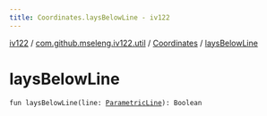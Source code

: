 ```yaml
---
title: Coordinates.laysBelowLine - iv122
---
```


[iv122](../../index.md) / [com.github.mseleng.iv122.util](../index.md) / [Coordinates](index.md) / [laysBelowLine](.)

# laysBelowLine

`fun laysBelowLine(line: `[`ParametricLine`](../-parametric-line/index.md)`): Boolean`